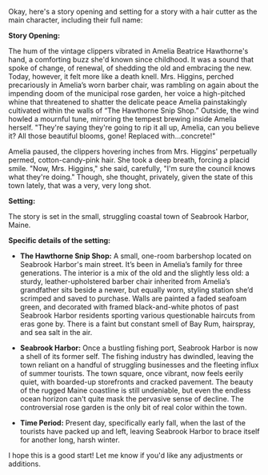 Okay, here's a story opening and setting for a story with a hair cutter as the main character, including their full name:

**Story Opening:**

The hum of the vintage clippers vibrated in Amelia Beatrice Hawthorne's hand, a comforting buzz she'd known since childhood. It was a sound that spoke of change, of renewal, of shedding the old and embracing the new. Today, however, it felt more like a death knell. Mrs. Higgins, perched precariously in Amelia’s worn barber chair, was rambling on again about the impending doom of the municipal rose garden, her voice a high-pitched whine that threatened to shatter the delicate peace Amelia painstakingly cultivated within the walls of “The Hawthorne Snip Shop.” Outside, the wind howled a mournful tune, mirroring the tempest brewing inside Amelia herself. "They're saying they're going to rip it all up, Amelia, can you believe it? All those beautiful blooms, gone! Replaced with...concrete!"

Amelia paused, the clippers hovering inches from Mrs. Higgins' perpetually permed, cotton-candy-pink hair. She took a deep breath, forcing a placid smile. "Now, Mrs. Higgins," she said, carefully, "I'm sure the council knows what they're doing." Though, she thought, privately, given the state of this town lately, that was a very, very long shot.

**Setting:**

The story is set in the small, struggling coastal town of Seabrook Harbor, Maine.

**Specific details of the setting:**

*   **The Hawthorne Snip Shop:** A small, one-room barbershop located on Seabrook Harbor's main street. It’s been in Amelia’s family for three generations. The interior is a mix of the old and the slightly less old: a sturdy, leather-upholstered barber chair inherited from Amelia’s grandfather sits beside a newer, but equally worn, styling station she’d scrimped and saved to purchase. Walls are painted a faded seafoam green, and decorated with framed black-and-white photos of past Seabrook Harbor residents sporting various questionable haircuts from eras gone by. There is a faint but constant smell of Bay Rum, hairspray, and sea salt in the air.

*   **Seabrook Harbor:** Once a bustling fishing port, Seabrook Harbor is now a shell of its former self. The fishing industry has dwindled, leaving the town reliant on a handful of struggling businesses and the fleeting influx of summer tourists. The town square, once vibrant, now feels eerily quiet, with boarded-up storefronts and cracked pavement. The beauty of the rugged Maine coastline is still undeniable, but even the endless ocean horizon can't quite mask the pervasive sense of decline. The controversial rose garden is the only bit of real color within the town.

*   **Time Period:** Present day, specifically early fall, when the last of the tourists have packed up and left, leaving Seabrook Harbor to brace itself for another long, harsh winter.

I hope this is a good start! Let me know if you'd like any adjustments or additions.
